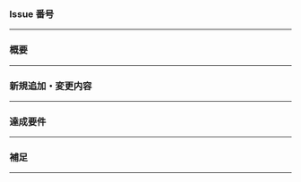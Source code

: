 ### Issue 番号
---

### 概要
---
<!-- 変更の目的 もしくは 関連する Issue 番号 -->

### 新規追加・変更内容
---
<!-- ビューの変更がある場合はスクショによる比較などがあるとわかりやすい -->

### 達成要件
---
<!-- 動作に必要な 環境変数 / 依存関係 / DBの更新 など -->

### 補足
---
<!-- レビューをする際に見てほしい点、ローカル環境で試す際の注意点、など -->
